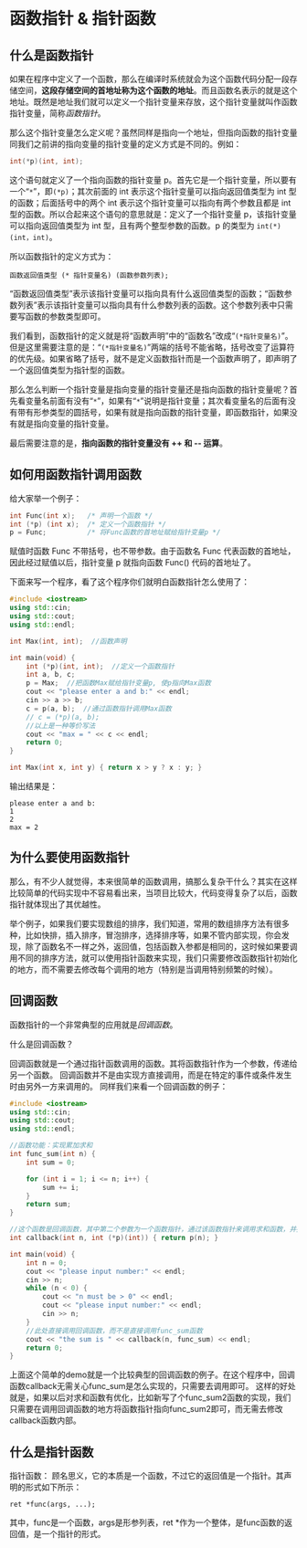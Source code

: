 # 函数指针 & 指针函数

## 什么是函数指针

如果在程序中定义了一个函数，那么在编译时系统就会为这个函数代码分配一段存储空间，**这段存储空间的首地址称为这个函数的地址**。而且函数名表示的就是这个地址。既然是地址我们就可以定义一个指针变量来存放，这个指针变量就叫作函数指针变量，简称*函数指针*。

那么这个指针变量怎么定义呢？虽然同样是指向一个地址，但指向函数的指针变量同我们之前讲的指向变量的指针变量的定义方式是不同的。例如：
```c++
int(*p)(int, int);
```
这个语句就定义了一个指向函数的指针变量 p。首先它是一个指针变量，所以要有一个“`*`”，即`(*p)`；其次前面的 int 表示这个指针变量可以指向返回值类型为 int 型的函数；后面括号中的两个 int 表示这个指针变量可以指向有两个参数且都是 int 型的函数。所以合起来这个语句的意思就是：定义了一个指针变量 p，该指针变量可以指向返回值类型为 int 型，且有两个整型参数的函数。p 的类型为 `int(*)(int，int)`。

所以函数指针的定义方式为：

    函数返回值类型 (* 指针变量名) (函数参数列表);

“函数返回值类型”表示该指针变量可以指向具有什么返回值类型的函数；“函数参数列表”表示该指针变量可以指向具有什么参数列表的函数。这个参数列表中只需要写函数的参数类型即可。

我们看到，函数指针的定义就是将“函数声明”中的“函数名”改成“`(*指针变量名)`”。但是这里需要注意的是：“`(*指针变量名)`”两端的括号不能省略，括号改变了运算符的优先级。如果省略了括号，就不是定义函数指针而是一个函数声明了，即声明了一个返回值类型为指针型的函数。

那么怎么判断一个指针变量是指向变量的指针变量还是指向函数的指针变量呢？首先看变量名前面有没有“`*`”，如果有“`*`”说明是指针变量；其次看变量名的后面有没有带有形参类型的圆括号，如果有就是指向函数的指针变量，即函数指针，如果没有就是指向变量的指针变量。

最后需要注意的是，**指向函数的指针变量没有 ++ 和 -- 运算**。

## 如何用函数指针调用函数

给大家举一个例子：
```c++
int Func(int x);   /* 声明一个函数 */
int (*p) (int x);  /* 定义一个函数指针 */
p = Func;          /* 将Func函数的首地址赋给指针变量p */
```
赋值时函数 Func 不带括号，也不带参数。由于函数名 Func 代表函数的首地址，因此经过赋值以后，指针变量 p 就指向函数 Func() 代码的首地址了。

下面来写一个程序，看了这个程序你们就明白函数指针怎么使用了：
```c++
#include <iostream>
using std::cin;
using std::cout;
using std::endl;

int Max(int, int);  //函数声明

int main(void) {
    int (*p)(int, int);  //定义一个函数指针
    int a, b, c;
    p = Max;  //把函数Max赋给指针变量p, 使p指向Max函数
    cout << "please enter a and b:" << endl;
    cin >> a >> b;
    c = p(a, b);  //通过函数指针调用Max函数
    // c = (*p)(a, b);
    //以上是一种等价写法
    cout << "max = " << c << endl;
    return 0;
}

int Max(int x, int y) { return x > y ? x : y; }
```
输出结果是：

    please enter a and b:
    1
    2
    max = 2

## 为什么要使用函数指针

那么，有不少人就觉得，本来很简单的函数调用，搞那么复杂干什么？其实在这样比较简单的代码实现中不容易看出来，当项目比较大，代码变得复杂了以后，函数指针就体现出了其优越性。

举个例子，如果我们要实现数组的排序，我们知道，常用的数组排序方法有很多种，比如快排，插入排序，冒泡排序，选择排序等，如果不管内部实现，你会发现，除了函数名不一样之外，返回值，包括函数入参都是相同的，这时候如果要调用不同的排序方法，就可以使用指针函数来实现，我们只需要修改函数指针初始化的地方，而不需要去修改每个调用的地方（特别是当调用特别频繁的时候）。

## 回调函数

函数指针的一个非常典型的应用就是*回调函数*。

什么是回调函数？

回调函数就是一个通过指针函数调用的函数。其将函数指针作为一个参数，传递给另一个函数。
回调函数并不是由实现方直接调用，而是在特定的事件或条件发生时由另外一方来调用的。
同样我们来看一个回调函数的例子：

```c++
#include <iostream>
using std::cin;
using std::cout;
using std::endl;

//函数功能：实现累加求和
int func_sum(int n) {
    int sum = 0;

    for (int i = 1; i <= n; i++) {
        sum += i;
    }
    return sum;
}

//这个函数是回调函数，其中第二个参数为一个函数指针，通过该函数指针来调用求和函数，并把结果返回给主调函数
int callback(int n, int (*p)(int)) { return p(n); }

int main(void) {
    int n = 0;
    cout << "please input number:" << endl;
    cin >> n;
    while (n < 0) {
        cout << "n must be > 0" << endl;
        cout << "please input number:" << endl;
        cin >> n;
    }
    //此处直接调用回调函数，而不是直接调用func_sum函数
    cout << "the sum is " << callback(n, func_sum) << endl;
    return 0;
}
```

上面这个简单的demo就是一个比较典型的回调函数的例子。在这个程序中，回调函数callback无需关心func_sum是怎么实现的，只需要去调用即可。
这样的好处就是，如果以后对求和函数有优化，比如新写了个func_sum2函数的实现，我们只需要在调用回调函数的地方将函数指针指向func_sum2即可，而无需去修改callback函数内部。

## 什么是指针函数

指针函数： 顾名思义，它的本质是一个函数，不过它的返回值是一个指针。其声明的形式如下所示：

    ret *func(args, ...);

其中，func是一个函数，args是形参列表，ret *作为一个整体，是func函数的返回值，是一个指针的形式。
